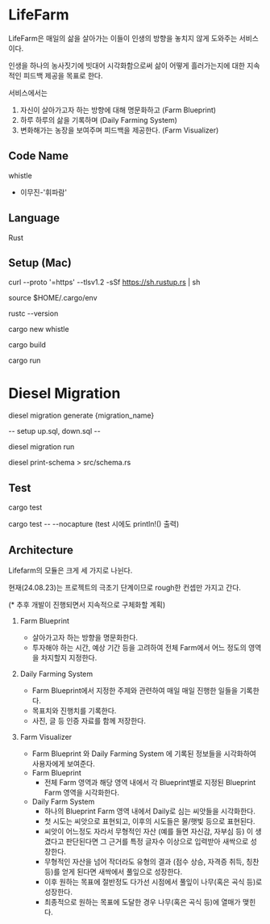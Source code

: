 # LifeFarm

LifeFarm은 매일의 삶을 살아가는 이들이 인생의 방향을 놓치지 않게 도와주는 서비스이다.

인생을 하나의 농사짓기에 빗대어 시각화함으로써
삶이 어떻게 흘러가는지에 대한 지속적인 피드백 제공을 목표로 한다.

서비스에서는

1. 자신이 살아가고자 하는 방향에 대해 명문화하고 (Farm Blueprint)
2. 하루 하루의 삶을 기록하며 (Daily Farming System)
3. 변화해가는 농장을 보여주며 피드백을 제공한다. (Farm Visualizer)

## Code Name

whistle

- 이무진-'휘파람'

## Language

Rust

## Setup (Mac)

curl --proto '=https' --tlsv1.2 -sSf https://sh.rustup.rs | sh

source $HOME/.cargo/env

rustc --version

cargo new whistle

cargo build

cargo run

# Diesel Migration
diesel migration generate {migration_name}

-- setup up.sql, down.sql --

diesel migration run

diesel print-schema > src/schema.rs


## Test

cargo test

cargo test -- --nocapture (test 시에도 println!() 출력)

## Architecture

Lifefarm의 모듈은 크게 세 가지로 나뉜다.

현재(24.08.23)는 프로젝트의 극초기 단계이므로 rough한 컨셉만 가지고 간다.

(\* 추후 개발이 진행되면서 지속적으로 구체화할 계획)

1. Farm Blueprint

   - 살아가고자 하는 방향을 명문화한다.
   - 투자해야 하는 시간, 예상 기간 등을 고려하여 전체 Farm에서 어느 정도의 영역을 차지할지 지정한다.

2. Daily Farming System

   - Farm Blueprint에서 지정한 주제와 관련하여 매일 매일 진행한 일들을 기록한다.
   - 목표치와 진행치를 기록한다.
   - 사진, 글 등 인증 자료를 함께 저장한다.

3. Farm Visualizer
   - Farm Blueprint 와 Daily Farming System 에 기록된 정보들을 시각화하여 사용자에게 보여준다.
   - Farm Blueprint
     - 전체 Farm 영역과 해당 영역 내에서 각 Blueprint별로 지정된 Blueprint Farm 영역을 시각화한다.
   - Daily Farm System
     - 하나의 Blueprint Farm 영역 내에서 Daily로 심는 씨앗들을 시각화한다.
     - 첫 시도는 씨앗으로 표현되고, 이후의 시도들은 물/햇빛 등으로 표현된다.
     - 씨앗이 어느정도 자라서 무형적인 자산 (예를 들면 자신감, 자부심 등) 이 생겼다고 판단된다면 그 근거를 특정 글자수 이상으로 입력받아 새싹으로 성장한다.
     - 무형적인 자산을 넘어 작더라도 유형의 결과 (점수 상승, 자격증 취득, 칭찬 등)를 얻게 된다면 새싹에서 풀잎으로 성장한다.
     - 이후 원하는 목표에 절반정도 다가선 시점에서 풀잎이 나무(혹은 곡식 등)로 성장한다.
     - 최종적으로 원하는 목표에 도달한 경우 나무(혹은 곡식 등)에 열매가 맺힌다.
